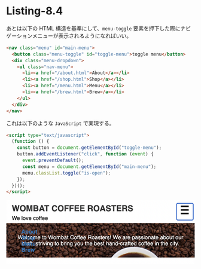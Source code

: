# Listing-8.4

あとは以下の HTML 構造を基準にして、`menu-toggle` 要素を押下した際にナビゲーションメニューが表示されるようになればいい。

```html
<nav class="menu" id="main-menu">
  <button class="menu-toggle" id="toggle-menu">toggle menu</button>
  <div class="menu-dropdown">
    <ul class="nav-menu">
      <li><a href="/about.html">About</a></li>
      <li><a href="/shop.html">Shop</a></li>
      <li><a href="/menu.html">Menu</a></li>
      <li><a href="/brew.html">Brew</a></li>
    </ul>
  </div>
</nav>
```

これは以下のような `JavaScript` で実現する。

```html
<script type="text/javascript">
  (function () {
    const button = document.getElementById("toggle-menu");
    button.addEventListener("click", function (event) {
      event.preventDefault();
      const menu = document.getElementById("main-menu");
      menu.classList.toggle("is-open");
    });
  })();
</script>
```

![](assets/2021-10-27-07-55-21.png)
